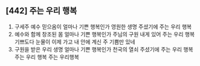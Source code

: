 ## [442] 주는 우리 행복

1) 구세주 예수 믿으옴이 얼마나 기쁜 행복인가 영원한 생명 주셨기에 주는 우리 행복
2) 예수와 함께 창조된 몸 얼마나 기쁜 행복인가 주님의 구원 내게 있어 주는 우리 행복 기쁘도다 눈물이 이제 가고 내 안에 계신 주 기쁨만 있네 
3) 구원을 받은 우리 생명 얼마나 기쁜 행복인가 천국의 열쇠 주셨기에 주는 우리 행복 주는 우리 행복 주는 우리행복
